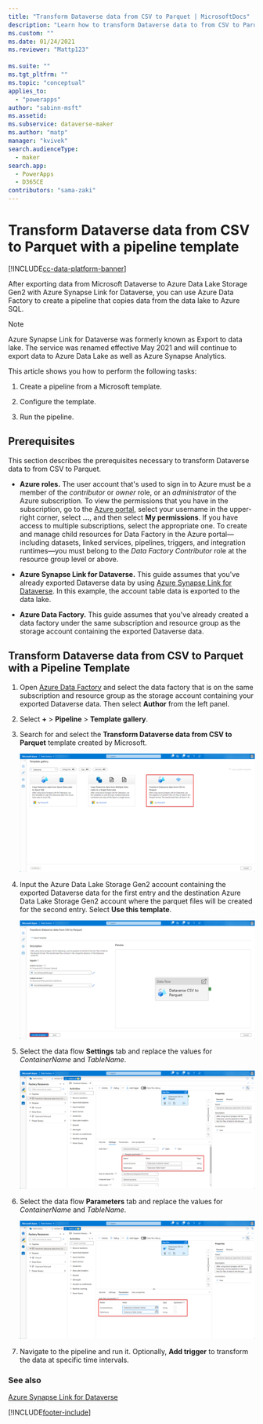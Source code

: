 ```yaml
---
title: "Transform Dataverse data from CSV to Parquet | MicrosoftDocs"
description: "Learn how to transform Dataverse data to from CSV to Parquet with a pipeline template."
ms.custom: ""
ms.date: 01/24/2021
ms.reviewer: "Mattp123"

ms.suite: ""
ms.tgt_pltfrm: ""
ms.topic: "conceptual"
applies_to: 
  - "powerapps"
author: "sabinn-msft"
ms.assetid: 
ms.subservice: dataverse-maker
ms.author: "matp"
manager: "kvivek"
search.audienceType: 
  - maker
search.app: 
  - PowerApps
  - D365CE
contributors: "sama-zaki"
---
```

# Transform Dataverse data from CSV to Parquet with a pipeline template

[!INCLUDE[cc-data-platform-banner](../../includes/cc-data-platform-banner.md)]

After exporting data from Microsoft Dataverse to Azure Data Lake Storage Gen2 with Azure Synapse Link for Dataverse, you can use Azure Data Factory to create a pipeline that copies data from the data lake to Azure SQL.

> [!NOTE]
> Azure Synapse Link for Dataverse was formerly known as Export to data lake. The service was renamed effective May 2021 and will continue to export data to Azure Data Lake as well as Azure Synapse Analytics.

This article shows you how to perform the following tasks:

1. Create a pipeline from a Microsoft template.

2. Configure the template.

3. Run the pipeline.

## Prerequisites

This section describes the prerequisites necessary to transform Dataverse data to from CSV to Parquet.

- **Azure roles.** The user account that's used to sign in to Azure must be a member of the *contributor* or *owner* role, or an *administrator* of the Azure subscription. To view the permissions that you have in the subscription, go to the [Azure portal](https://portal.azure.com/), select your username in the upper-right corner, select **...**, and then select **My permissions**. If you have access to multiple subscriptions, select the appropriate one. To create and manage child resources for Data Factory in the Azure portal&mdash;including datasets, linked services, pipelines, triggers, and integration runtimes&mdash;you must belong to the *Data Factory Contributor* role at the resource group level or above.

- **Azure Synapse Link for Dataverse.** This guide assumes that you've already exported Dataverse data by using [Azure Synapse Link for Dataverse](export-to-data-lake.md). In this example, the account table data is exported to the data lake.

- **Azure Data Factory.** This guide assumes that you've already created a data factory under the same subscription and resource group as the storage account containing the exported Dataverse data.

## Transform Dataverse data from CSV to Parquet with a Pipeline Template

1. Open [Azure Data Factory](https://ms-adf.azure.com/datafactories) and select the data factory that is on the same subscription and resource group as the storage account containing your exported Dataverse data. Then select **Author** from the left panel.

2. Select **+** >  **Pipeline** > **Template gallery**.

3. Search for and select the **Transform Dataverse data from CSV to Parquet** template created by Microsoft.

    ![Pipeline Template Parquet](media/parquet-template.png "Pipeline Template Parquet")

4. Input the Azure Data Lake Storage Gen2 account containing the exported Dataverse data for the first entry and the destination Azure Data Lake Storage Gen2 account where the parquet files will be created for the second entry. Select **Use this template**.

    ![Configure Template Parquet](media/configure-parquet-template.png "Configure Template Parquet")

5. Select the data flow **Settings** tab and replace the values for *ContainerName* and *TableName*.

    ![Configure Parquet Settings](media/parquet-settings.png "Configure Parquet Settings")

6. Select the data flow **Parameters** tab and replace the values for *ContainerName* and *TableName*.

    ![Configure Parquet Parameters](media/parquet-parameters.png "Configure Parquet Parameters")

7. Navigate to the pipeline and run it. Optionally, **Add trigger** to transform the data at specific time intervals.

### See also

[Azure Synapse Link for Dataverse](./export-to-data-lake.md)

[!INCLUDE[footer-include](../../includes/footer-banner.md)]
